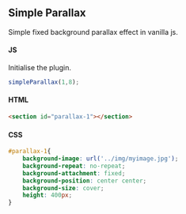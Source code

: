 ## Simple Parallax

Simple fixed background parallax effect in vanilla js.

####  JS

Initialise the plugin.
```js
simpleParallax(1,8);
```
#### HTML
```html
<section id="parallax-1"></section>
```
#### CSS
```css
#parallax-1{
    background-image: url('../img/myimage.jpg');
    background-repeat: no-repeat;
    background-attachment: fixed;
    background-position: center center;
    background-size: cover;
    height: 400px;
}
```
